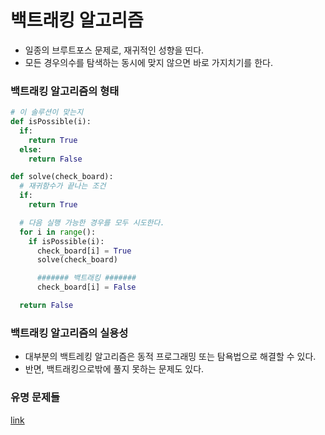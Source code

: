 # 백트래킹 알고리즘
- 일종의 브루트포스 문제로, 재귀적인 성향을 띤다.
- 모든 경우의수를 탐색하는 동시에 맞지 않으면 바로 가지치기를 한다.

### 백트래킹 알고리즘의 형태
  ```python
# 이 솔루션이 맞는지
def isPossible(i):
    if:
      return True
    else:
      return False

def solve(check_board):
    # 재귀함수가 끝나는 조건
    if:
      return True
  
    # 다음 실행 가능한 경우를 모두 시도한다.
    for i in range():
      if isPossible(i):
        check_board[i] = True
        solve(check_board)
  
        ####### 백트래킹 #######
        check_board[i] = False
  
    return False
  ```

### 백트래킹 알고리즘의 실용성
- 대부분의 백트레킹 알고리즘은 동적 프로그래밍 또는 탐욕법으로 해결할 수 있다.
- 반면, 백트래킹으로밖에 풀지 못하는 문제도 있다.

### 유명 문제들
[link](https://www.geeksforgeeks.org/top-20-backtracking-algorithm-interview-questions/)
